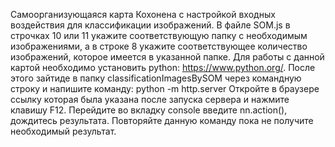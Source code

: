 Самоорганизующаяся карта Кохонена с настройкой входных воздействия для классификации изображений.
В файле SOM.js в строчках 10 или 11 укажите соответствующую папку с необходимым изображениями, а в строке 8 укажите соответствующее количество изображений, которое имеется в указанной папке.
Для работы с данной картой необходимо установить python: https://www.python.org/.
После этого зайтиде в папку classificationImagesBySOM через командную строку и напишите команду: python -m http.server
Откройте в браузере ссылку которая была указана после запуска сервера и нажмите клавишу F12.
Перейдите во вкладку console введите nn.action(), дождитесь результата. Повторяйте данную команду пока не получите необходимый результат.